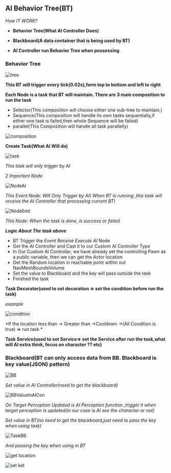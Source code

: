 ## AI Behavior Tree(BT)

*How IT WORK?*

* **Behavior Tree(What AI Controller Does)**

* **Blackboard(A data container that is being used by BT)**
* **AI Controller run Behavior Tree when possessing**

### Behavior Tree

![tree](https://upload.cc/i1/2021/07/01/6jH9kc.png)

**This BT  will trigger every tick(0.02s),form top to bottom and left to right**

**Each Node is a task that BT will maintain. There are 3 main composition to run the task**

* Selector(This composition will choose either one sub-tree to maintain,)
* Sequence(This composition will handle its own tasks sequentially,if either one task is failed,then whole Sequence will be failed)
* parallel(This Composition will handle all task parallelly)

![composition](https://upload.cc/i1/2021/07/01/W8IGyP.png)

**Create Task(What AI Will do)**

![task](https://upload.cc/i1/2021/07/01/uPZ9zI.png)

*This task will only trigger by AI*

*2 Important Node*

![NodeAI](https://upload.cc/i1/2021/07/01/FHI1DS.png)

*This Event Node: Will Only Trigger by AI( When BT is running ,this task will receive the AI Controller that processing current BT)*

![NodeEnd](https://upload.cc/i1/2021/07/01/ctCsAn.png)

*This Node: When the task is done, is success or failed*



***Logic About The task above***

* BT Trigger the *Event Receive Execute AI* Node
* Get the AI Controller and Cast it to our Custom AI Controller Type
* In Our Custom  AI Controller, we have already set the controlling Pawn as a public variable, then we can get the Actor location
* Get the Random location in reachable point within out NavMeshBoundsVolume
* Set the value to Blackboard and the key will pass outside the task
* Finished the task

**Task Decorator(used to set decoration => set the condition before run the task)**

*example*

![condition](https://upload.cc/i1/2021/07/01/LUNijP.png)

*If the location less than -> Greater than ->Cooldown ->(All Condition is true) => run task *



**Task Service(used to set Service=> set the Service after run the task,what will AI extra think, focus on character ?? etc)**



### Blackboard(BT can only access data from BB. Blackboard is key value(JSON) pattern)

![BB](https://upload.cc/i1/2021/07/01/N7QSxd.png)

*Set value in AI Controller(need to get the blackboard)*

![BBValueInAICon](https://upload.cc/i1/2021/07/01/WKhYe1.png)

*On Target Perception Updated is AI Perception function ,trigger it when target perception is updated(in our case is AI see the character or not)*



*Set value in BT(no need to get the blackboard,just need to pass the key when using task)*

![TaskBB](https://upload.cc/i1/2021/07/01/0qvYn9.png)

*And passing the key when using in BT*

![get location](https://upload.cc/i1/2021/07/01/HcTIld.png)

![set ket](https://upload.cc/i1/2021/07/01/yXK4uS.png)

